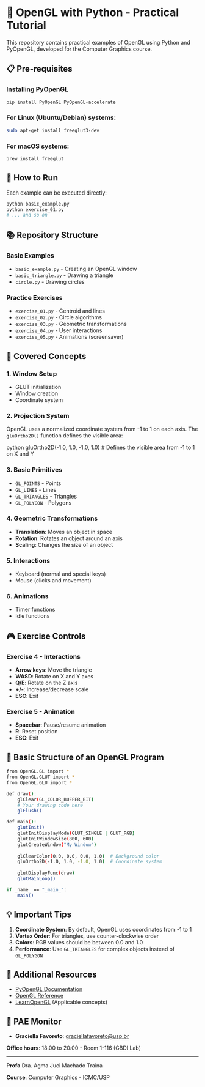 # 🎨 OpenGL with Python - Practical Tutorial

This repository contains practical examples of OpenGL using Python and PyOpenGL, developed for the Computer Graphics course.

## 📋 Pre-requisites

### Installing PyOpenGL
```bash
pip install PyOpenGL PyOpenGL-accelerate
```

### For Linux (Ubuntu/Debian) systems:

```bash
sudo apt-get install freeglut3-dev
```

### For macOS systems:

```bash
brew install freeglut
```

## 🚀 How to Run

Each example can be executed directly:

```bash
python basic_example.py
python exercise_01.py
# ... and so on
```

## 📚 Repository Structure

### Basic Examples

* `basic_example.py` - Creating an OpenGL window
* `basic_triangle.py` - Drawing a triangle
* `circle.py` - Drawing circles

### Practice Exercises

* `exercise_01.py` - Centroid and lines
* `exercise_02.py` - Circle algorithms
* `exercise_03.py` - Geometric transformations
* `exercise_04.py` - User interactions
* `exercise_05.py` - Animations (screensaver)

## 🎯 Covered Concepts

### 1. **Window Setup**

* GLUT initialization
* Window creation
* Coordinate system

### 2. **Projection System**

OpenGL uses a normalized coordinate system from -1 to 1 on each axis. The `gluOrtho2D()` function defines the visible area:

python
gluOrtho2D(-1.0, 1.0, -1.0, 1.0)  # Defines the visible area from -1 to 1 on X and Y


### 3. **Basic Primitives**

* `GL_POINTS` - Points
* `GL_LINES` - Lines
* `GL_TRIANGLES` - Triangles
* `GL_POLYGON` - Polygons

### 4. **Geometric Transformations**

* **Translation**: Moves an object in space
* **Rotation**: Rotates an object around an axis
* **Scaling**: Changes the size of an object

### 5. **Interactions**

* Keyboard (normal and special keys)
* Mouse (clicks and movement)

### 6. **Animations**

* Timer functions
* Idle functions

## 🎮 Exercise Controls

### Exercise 4 - Interactions

* **Arrow keys**: Move the triangle
* **WASD**: Rotate on X and Y axes
* **Q/E**: Rotate on the Z axis
* **+/-**: Increase/decrease scale
* **ESC**: Exit

### Exercise 5 - Animation

* **Spacebar**: Pause/resume animation
* **R**: Reset position
* **ESC**: Exit

## 🔧 Basic Structure of an OpenGL Program

```bash
from OpenGL.GL import *
from OpenGL.GLUT import *
from OpenGL.GLU import *

def draw():
    glClear(GL_COLOR_BUFFER_BIT)
    # Your drawing code here
    glFlush()

def main():
    glutInit()
    glutInitDisplayMode(GLUT_SINGLE | GLUT_RGB)
    glutInitWindowSize(800, 600)
    glutCreateWindow("My Window")
    
    glClearColor(0.0, 0.0, 0.0, 1.0)  # Background color
    gluOrtho2D(-1.0, 1.0, -1.0, 1.0)  # Coordinate system
    
    glutDisplayFunc(draw)
    glutMainLoop()

if _name_ == "_main_":
    main()
```

## 💡 Important Tips

1. **Coordinate System**: By default, OpenGL uses coordinates from -1 to 1
2. **Vertex Order**: For triangles, use counter-clockwise order
3. **Colors**: RGB values should be between 0.0 and 1.0
4. **Performance**: Use `GL_TRIANGLES` for complex objects instead of `GL_POLYGON`

## 📖 Additional Resources

* [PyOpenGL Documentation](http://pyopengl.sourceforge.net/)
* [OpenGL Reference](https://www.opengl.org/sdk/docs/)
* [LearnOpenGL](https://learnopengl.com/) (Applicable concepts)

## 👥 PAE Monitor

* **Graciella Favoreto**: [graciellafavoreto@usp.br](mailto:graciellafavoreto@usp.br)

**Office hours**: 18:00 to 20:00 - Room 1-116 (GBDI Lab)

---

**Profa** Dra. Agma Juci Machado Traina

**Course**: Computer Graphics - ICMC/USP
